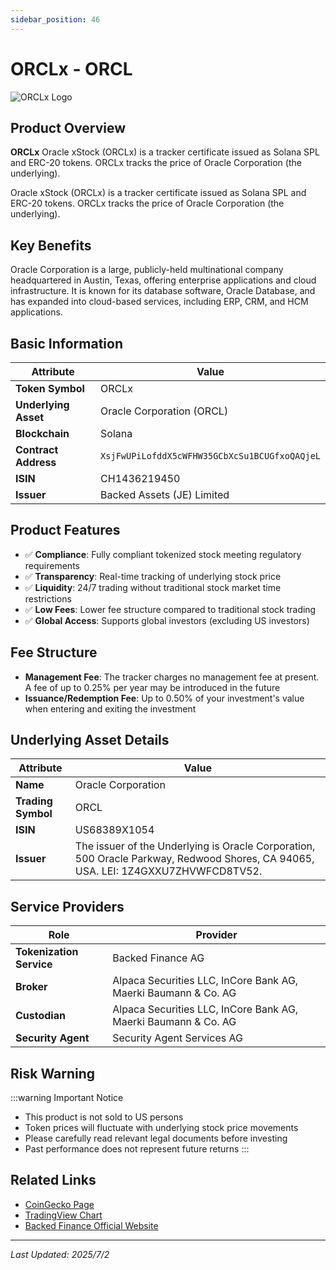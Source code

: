 ```yaml
---
sidebar_position: 46
---
```


# ORCLx - ORCL

![ORCLx Logo](/img/tokens/orclx.svg)

## Product Overview

**ORCLx** Oracle xStock (ORCLx) is a tracker certificate issued as Solana SPL and ERC-20 tokens. ORCLx tracks the price of Oracle Corporation (the underlying).

Oracle xStock (ORCLx) is a tracker certificate issued as Solana SPL and ERC-20 tokens. ORCLx tracks the price of Oracle Corporation (the underlying).

## Key Benefits

Oracle Corporation is a large, publicly-held multinational company headquartered in Austin, Texas, offering enterprise applications and cloud infrastructure. It is known for its database software, Oracle Database, and has expanded into cloud-based services, including ERP, CRM, and HCM applications.

## Basic Information

| Attribute | Value |
|------|----|
| **Token Symbol** | ORCLx |
| **Underlying Asset** | Oracle Corporation (ORCL) |
| **Blockchain** | Solana |
| **Contract Address** | `XsjFwUPiLofddX5cWFHW35GCbXcSu1BCUGfxoQAQjeL` |
| **ISIN** | CH1436219450 |
| **Issuer** | Backed Assets (JE) Limited |

## Product Features

- ✅ **Compliance**: Fully compliant tokenized stock meeting regulatory requirements
- ✅ **Transparency**: Real-time tracking of underlying stock price
- ✅ **Liquidity**: 24/7 trading without traditional stock market time restrictions
- ✅ **Low Fees**: Lower fee structure compared to traditional stock trading
- ✅ **Global Access**: Supports global investors (excluding US investors)

## Fee Structure

- **Management Fee**: The tracker charges no management fee at present. A fee of up to 0.25% per year may be introduced in the future
- **Issuance/Redemption Fee**: Up to 0.50% of your investment's value when entering and exiting the investment

## Underlying Asset Details

| Attribute | Value |
|------|----|
| **Name** | Oracle Corporation |
| **Trading Symbol** | ORCL |
| **ISIN** | US68389X1054 |
| **Issuer** | The issuer of the Underlying is Oracle Corporation, 500 Oracle Parkway, Redwood Shores, CA 94065, USA. LEI: 1Z4GXXU7ZHVWFCD8TV52. |

## Service Providers

| Role | Provider |
|------|----|
| **Tokenization Service** | Backed Finance AG |
| **Broker** | Alpaca Securities LLC, InCore Bank AG, Maerki Baumann & Co. AG |
| **Custodian** | Alpaca Securities LLC, InCore Bank AG, Maerki Baumann & Co. AG |
| **Security Agent** | Security Agent Services AG |

## Risk Warning

:::warning Important Notice
- This product is not sold to US persons
- Token prices will fluctuate with underlying stock price movements
- Please carefully read relevant legal documents before investing
- Past performance does not represent future returns
:::

## Related Links

- [CoinGecko Page](https://www.coingecko.com/)
- [TradingView Chart](https://www.tradingview.com/)
- [Backed Finance Official Website](https://backed.fi/)

---

*Last Updated: 2025/7/2*
